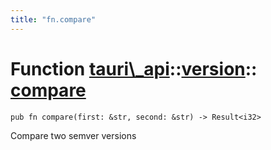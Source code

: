```yaml
---
title: "fn.compare"
---
```


# Function [tauri\\\_api](/docs/api/rust/tauri\_api/../index.html)::​[version](/docs/api/rust/tauri\_api/index.html)::​[compare](/docs/api/rust/tauri\_api/)

    pub fn compare(first: &str, second: &str) -> Result<i32>

Compare two semver versions

      